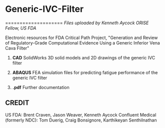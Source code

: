 # Generic-IVC-Filter
====================
*Files uploaded by Kenneth Aycock*
*ORISE Fellow, US FDA*

Electronic resources for FDA Critical Path Project, "Generation and Review of Regulatory-Grade Computational Evidence Using a Generic Inferior Vena Cava Filter"

1. **CAD** SolidWorks 3D solid models and 2D drawings of the generic IVC filter

2. **ABAQUS** FEA simulation files for predicting fatigue performance of the generic IVC filter

3. **.pdf** Further documentation 


CREDIT
------
US FDA: Brent Craven, Jason Weaver, Kenneth Aycock
Confluent Medical (formerly NDC): Tom Duerig, Craig Bonsignore, Karthikeyan Senthilnathan
